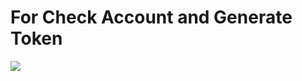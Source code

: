 
# For Check Account and Generate Token
<img src="https://github.com/R3DB0T/afbc/blob/master/raw/Screenshot_2019-09-06-21-24-34-473_com.termux.png"/>
